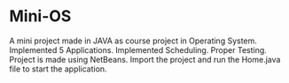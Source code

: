 # Mini-OS
A mini project made in JAVA as course project in Operating System.
Implemented 5 Applications.
Implemented Scheduling.
Proper Testing.
Project is made using NetBeans. Import the project and run the Home.java file to start the application.
